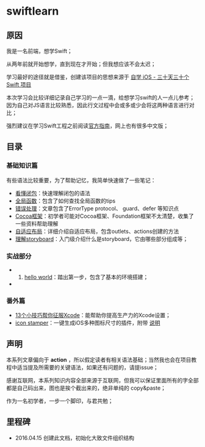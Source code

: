 # swiftlearn

## 原因

我是一名前端，想学Swift；

从两年前就开始想学，直到现在才开始；但我想应该不会太迟；

学习最好的途径就是借鉴，创建该项目的思想来源于 [自学 iOS - 三十天三十个 Swift 项目](http://www.jianshu.com/p/52032bc4cbe4#) 

本次学习会比较详细记录自己学习的一点一滴，给想学习swift的人一点儿参考；因为自己对JS语言比较熟悉，因此行文过程中会或多或少会将这两种语言进行对比；

强烈建议在学习Swift工程之前阅读[官方指南](https://developer.apple.com/library/ios/documentation/Swift/Conceptual/Swift_Programming_Language/GuidedTour.html#)，网上也有很多中文版；

## 目录

### 基础知识篇

有些语法比较重要，为了帮助记忆，我简单快速做了一些笔记：
 - [看懂闭包](./basic/closure.md)：快速理解闭包的语法
 - [全局函数](./basic/inner-fn.md)：包含了如何查找全局函数的tips
 - [错误处理](./basic/error-handle.md)：文章包含了ErrorType protocol、 guard、defer 等知识点
 - [Cocoa框架](./basic/cocoa.md)：初学者可能对Cocoa框架、Foundation框架不太清楚，收集了一些资料帮助理解
 - [自适应布局](./basic/adaptive.md)：详细介绍自适应布局，包含outlets、actions创建的方法
 - [理解storyboard](./basic/storyboard.md)：入门级介绍什么是storyboard，它由哪些部分组成等；

### 实战部分

 - 1. [hello world](./hello-world/README.md)：踏出第一步，包含了基本的环境搭建；
 - 


### 番外篇
 - [13个小技巧帮你征服Xcode](http://benbeng.leanote.com/post/13%E4%B8%AA%E5%B0%8F%E6%8A%80%E5%B7%A7%E5%B8%AE%E4%BD%A0%E5%BE%81%E6%9C%8DXcode)：能帮助你提高生产力的Xcode设置；
 - [icon stamper](https://github.com/tylergaw/icon-stamper)：一键生成iOS多种图标尺寸的插件，附带 [说明](http://www.ui.cn/detail/77876.html)

## 声明

本系列文章偏向于 **action** ，所以假定读者有相关语法基础；当然我也会在项目教程中适当提及所需要的关键语法，如果还有问题的，请提issue；

感谢互联网，本系列知识内容全部来源于互联网，但我可以保证里面所有的字全部都是自己码出来，图也是挨个截出来的，绝非单纯的 copy&paste；

作为一名初学者，一步一个脚印，与君共勉；

## 里程碑

  - 2016.04.15 创建此文档，初始化大致文件组织结构
